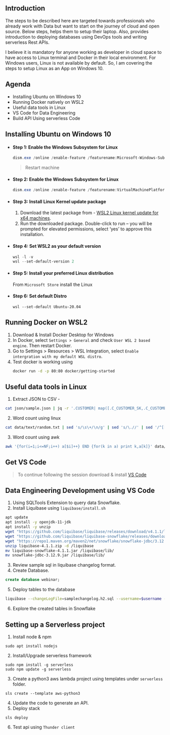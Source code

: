 ## **Introduction**

The steps to be described here are targeted towards professionals who already work with Data but want to start on the journey of cloud and open source. Below steps, helps them to setup their laptop. Also, provides introduction to deploying databases using DevOps tools and writing serverless Rest APIs.

I believe it is mandatory for anyone working as developer in cloud space to have access to Linux terminal and Docker in their local environment. For Windows users, Linux is not available by default. So, I am covering the steps to setup Linux as an App on Windows 10.

## **Agenda**

- Installing Ubuntu on Windows 10
- Running Docker natively on WSL2
- Useful data tools in Linux
- VS Code for Data Engineering
- Build API Using serverless Code


## **Installing Ubuntu on Windows 10**

- #### **Step 1: Enable the Windows Subsystem for Linux**

    ``` PowerShell
    dism.exe /online /enable-feature /featurename:Microsoft-Windows-Subsystem-Linux /all /norestart
    ```
    > Restart machine

- #### **Step 2: Enable the Windows Subsystem for Linux**

    ```PowerShell
    dism.exe /online /enable-feature /featurename:VirtualMachinePlatform /all /norestart
    ```

- #### **Step 3: Install Linux Kernel update package**
    1. Download the latest package from - [WSL2 Linux kernel update for x64 machines](https://wslstorestorage.blob.core.windows.net/wslblob/wsl_update_x64.msi).
    2. Run the downloaded package. Double-click to run – you will be prompted for elevated permissions, select ‘yes’ to approve this installation.

- #### Step 4: Set WSL2 as your default version
    ```PowerShell
    wsl -l -v
    wsl --set-default-version 2
    ```
- #### Step 5: Install your preferred Linux distribution
    From `Microsoft Store` install the Linux
- #### Step 6: Set default Distro
    ```
    wsl --set-default Ubuntu-20.04
    ```
## **Running Docker on WSL2**
    
1. Download & Install Docker Desktop for Windows
2. In Docker, select `Settings > General` and check `User WSL 2 based engine`. Then restart Docker.
3. Go to Settings > Resources > WSL Integration, select `Enable intergration with my default WSL distro`.
4. Test docker is working using 
    ```bash
    docker run -d -p 80:80 docker/getting-started
    ```

## **Useful data tools in Linux**
1. Extract JSON to CSV - 
```bash
cat json/sample.json | jq -r '.CUSTOMER| map([.C_CUSTOMER_SK,.C_CUSTOMER_ID,.C_CURRENT_CDEMO_SK,.C_CURRENT_HDEMO_SK,.C_CURRENT_ADDR_SK,.C_FIRST_SHIPTO_DATE_SK,.C_FIRST_SALES_DATE_SK,.C_SALUTATION,.C_FIRST_NAME,.C_LAST_NAME,.C_PREFERRED_CUST_FLAG,.C_BIRTH_DAY,.C_BIRTH_MONTH,.C_BIRTH_YEAR,.C_BIRTH_COUNTRY,.C_LOGIN,.C_EMAIL_ADDRESS,.C_LAST_REVIEW_DATE]| join(", "))| join("\n")'
```
2. Word count using linux 
```bash
cat data/text/random.txt | sed 's/\s\+/\n/g' | sed 's/\.//' | sed '/^[[:space:]]*$/d' | sort | uniq -c | sort -rh | head
```
3. Word count using awk
```bash
awk '{for(i=1;i<=NF;i++) a[$i]++} END {for(k in a) print k,a[k]}' data/text/random.txt
```

## **Get VS Code**

> To continue following the session download & install [VS Code](https://code.visualstudio.com/Download)

## **Data Engineering Development using VS Code**
1. Using SQLTools Extension to query data Snowflake.
2. Install Liquibase using `liquibase/install.sh`
```bash
apt update
apt install -y openjdk-11-jdk
apt install -y unzip
wget "https://github.com/liquibase/liquibase/releases/download/v4.1.1/liquibase-4.1.1.zip"
wget "https://github.com/liquibase/liquibase-snowflake/releases/download/liquibase-snowflake-4.1.1/liquibase-snowflake-4.1.1.jar"
wget "https://repo1.maven.org/maven2/net/snowflake/snowflake-jdbc/3.12.9/snowflake-jdbc-3.12.9.jar"
unzip liquibase-4.1.1.zip -d /liquibase
mv liquibase-snowflake-4.1.1.jar /liquibase/lib/
mv snowflake-jdbc-3.12.9.jar /liquibase/lib/
```
3. Review sample sql in liquibase changelog format.
4. Create Database.
```sql
create database webinar;
```
5. Deploy tables to the database
```bash
liquibase --changeLogFile=samplechangelog.h2.sql --username=$username --password=$password --url="""jdbc:snowflake://$account.ap-southeast-2.snowflakecomputing.com/?db=webinar&schema=public""" update
```
6. Explore the created tables in Snowflake

## **Setting up a Serverless project**
1. Install node & npm
```
sudo apt install nodejs
```
2. Install/Upgrade serverless framework
```
sudo npm install -g serverless
sudo npm update -g serverless
```
3. Create a python3 aws lambda project using templates under `serverless` folder.
```
sls create --template aws-python3
``` 
4. Update the code to generate an API.
5. Deploy stack
```
sls deploy
```
6. Test api using `Thunder client`